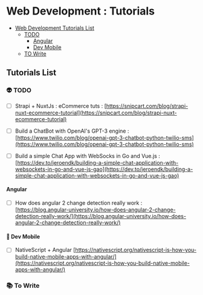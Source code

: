 # Web Development : Tutorials

- [Web Development Tutorials List](#tutorials-list)
  - [TODO](#👽-todo)
    - [Angular](#angular)
    - [Dev Mobile](#📱-dev-mobile)
  - [TO Write](#📚-to-write)

## Tutorials List

### 👽 TODO

* [ ] Strapi + NuxtJs : eCommerce tuts : [https://snipcart.com/blog/strapi-nuxt-ecommerce-tutorial](https://snipcart.com/blog/strapi-nuxt-ecommerce-tutorial)

* [ ] Build a ChatBot with OpenAI's GPT-3 engine : [https://www.twilio.com/blog/openai-gpt-3-chatbot-python-twilio-sms](https://www.twilio.com/blog/openai-gpt-3-chatbot-python-twilio-sms)

* [ ] Build a simple Chat App with WebSocks in Go and Vue.js : [https://dev.to/jeroendk/building-a-simple-chat-application-with-websockets-in-go-and-vue-js-gao](https://dev.to/jeroendk/building-a-simple-chat-application-with-websockets-in-go-and-vue-js-gao)

#### Angular

* [ ] How does angular 2 change detection really work : [https://blog.angular-university.io/how-does-angular-2-change-detection-really-work/](https://blog.angular-university.io/how-does-angular-2-change-detection-really-work/)

#### 📱 Dev Mobile

* [ ] NativeScript + Angular [https://nativescript.org/nativescript-is-how-you-build-native-mobile-apps-with-angular/](https://nativescript.org/nativescript-is-how-you-build-native-mobile-apps-with-angular/)

### 📚 To Write
